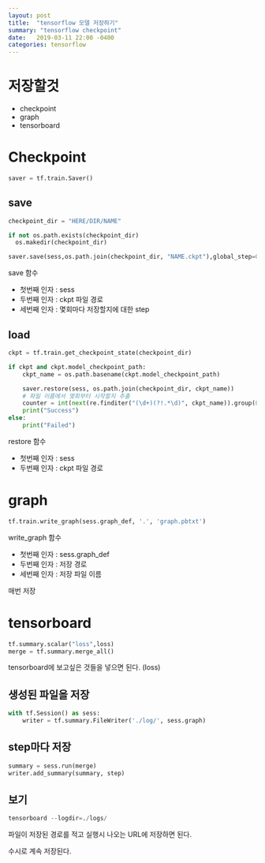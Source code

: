 ```yaml
---
layout: post
title:  "tensorflow 모델 저장하기"
summary: "tensorflow checkpoint"
date:   2019-03-11 22:00 -0400
categories: tensorflow
---
```


# 저장할것
- checkpoint
- graph
- tensorboard

# Checkpoint

```python
saver = tf.train.Saver()
```

## save

```python
checkpoint_dir = "HERE/DIR/NAME"

if not os.path.exists(checkpoint_dir)
  os.makedir(checkpoint_dir)

saver.save(sess,os.path.join(checkpoint_dir, "NAME.ckpt"),global_step=0)
```

save 함수

- 첫번째 인자 : sess
- 두번째 인자 : ckpt 파일 경로
- 세번째 인자 : 몇회마다 저장할지에 대한 step

## load
```python
ckpt = tf.train.get_checkpoint_state(checkpoint_dir)

if ckpt and ckpt.model_checkpoint_path:
    ckpt_name = os.path.basename(ckpt.model_checkpoint_path)

    saver.restore(sess, os.path.join(checkpoint_dir, ckpt_name))
    # 파일 이름에서 몇회부터 시작할지 추출
    counter = int(next(re.finditer("(\d+)(?!.*\d)", ckpt_name)).group(0))
    print("Success")
else:
    print("Failed")
```

restore 함수

- 첫번째 인자 : sess
- 두번째 인자 : ckpt 파일 경로

# graph

```python
tf.train.write_graph(sess.graph_def, '.', 'graph.pbtxt')
```

write_graph 함수

- 첫번째 인자 : sess.graph_def
- 두번째 인자 : 저장 경로
- 세번째 인자 : 저장 파일 이름

매번 저장

# tensorboard

```python
tf.summary.scalar("loss",loss)
merge = tf.summary.merge_all()
```

tensorboard에 보고싶은 것들을 넣으면 된다. (loss)

## 생성된 파일을 저장

```python
with tf.Session() as sess:
    writer = tf.summary.FileWriter('./log/', sess.graph)
```

## step마다 저장

```python
summary = sess.run(merge)
writer.add_summary(summary, step)
```

## 보기

```python
tensorboard --logdir=./logs/
```

파일이 저장된 경로를 적고 실행시 나오는 URL에 저장하면 된다.

수시로 계속 저장된다.
